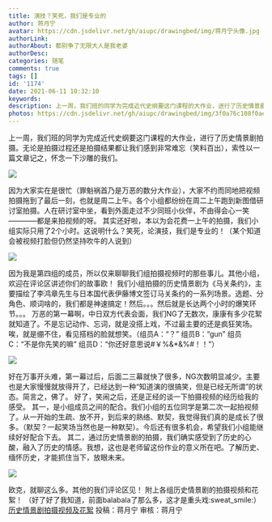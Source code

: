 ```yaml
---
title: 演技？笑死，我们是专业的
author: 蒋月宁
avatar: https://cdn.jsdelivr.net/gh/aiupc/drawingbed/img/蒋月宁头像.jpg
authorLink: 
authorAbout: 都别争了无限大人是我老婆
authorDesc: 
categories: 随笔
comments: true
tags: []
id: '1174'
date: 2021-06-11 10:32:10
keywords:
description: 上一周，我们班的同学为完成近代史纲要这门课程的大作业，进行了历史情景剧拍摄。无论是拍摄过程还是拍摄结...
photos: https://cdn.jsdelivr.net/gh/aiupc/drawingbed/img/3f0a76c108f0aef9.jpg
---
```


上一周，我们班的同学为完成近代史纲要这门课程的大作业，进行了历史情景剧拍摄。无论是拍摄过程还是拍摄结果都让我们感到非常难忘（笑料百出），索性以一篇文章记之，怀念一下沙雕的我们。

 ![](https://cdn.jsdelivr.net/gh/aiupc/drawingbed/img/20210611_102059-300x207.jpg) 

因为大家实在是很忙（罪魁祸首乃是万恶的数分大作业），大家不约而同地把视频拍摄拖到了最后一刻，也就是周二上午。各个小组都纷纷在周二上午跑到新图借研讨室拍摄。人在研讨室中坐，看到外面走过不少同班小伙伴，不由得会心一笑————都是来拍视频的呀。 其实还好啦，本以为会花费一上午的拍摄，我们小组实际只用了2个小时。这说明什么？笑死，论演技，我们是专业的！（某个知道会被视频打脸但仍然坚持吹牛的人说到）

 ![](https://cdn.jsdelivr.net/gh/aiupc/drawingbed/img/3f6540c3b5d40c63.gif) 

因为我是第四组的成员，所以仅来聊聊我们组拍摄视频时的那些事儿。其他小组，欢迎在评论区讲述你们的故事欧！ 我们小组拍摄的历史情景剧为《马关条约》，主要描绘了李鸿章先生与日本国代表伊藤博文签订马关条约的一系列场景。选题、分角色、顺词啥的，我们都是神速搞定！然后。。。然后就是长达两个小时的爆笑环节。。。 万恶的第一幕啊，中日双方代表会面，我们NG了无数次，康康有多少花絮就知道了。不是忘记动作、忘词，就是没搭上戏，不过最主要的还是疯狂笑场。唉，就是绷不住，看见搭档的脸就想笑。（组员A：“？” 组员B：“gun” 组员C：“不是你先笑的嘛” 组员D：“你还好意思说#￥%&\*&%#！！”）

 ![](https://cdn.jsdelivr.net/gh/aiupc/drawingbed/img/34e1ca4432115924-216x300.jpg) 

好在万事开头难，第一幕过后，后面二三幕就快了很多，NG次数明显减少。主要也是大家慢慢就放得开了，已经达到一种“知道演的很搞笑，但是已经无所谓”的状态。简言之，佛了。 好了，笑闹之后，还是正经的谈一下拍摄视频的经历给我的感受。 其一，是小组成员之间的配合。我们小组的五位同学是第二次一起拍视频了。从一开始的生疏、放不开，到后来的熟络、默契，我觉得我们真的是成长了很多。（默契？一起笑场当然也是一种默契）。今后还有很多机会，希望我们小组能继续好好配合下去。 其二，通过历史情景剧的拍摄，我们确实感受到了历史的心酸，融入了历史的情感。我想，这也是老师留这份作业的意义所在吧。了解历史、缅怀历史，才能抓住当下，放眼未来。

 ![](https://cdn.jsdelivr.net/gh/aiupc/drawingbed/img/3f0a76c108f0aef9.jpg) 

欧克，就聊这么多。其他的我们评论区见！ 附上各组历史情景剧的拍摄视频和花絮！ （好了好了我知道，前面balabala了那么多，这才是重头戏:sweat\_smile:） [历史情景剧拍摄视频及花絮](https://user.qzone.qq.com/1142894827/photo/V507jf3t18xdRC0fkzoQ3CO8Fa4a5BUG/ "历史情景剧拍摄视频及花絮") 投稿：蒋月宁 审核：蒋月宁